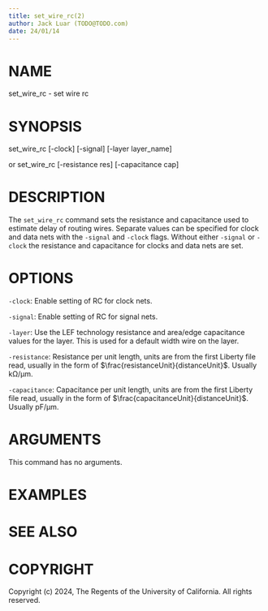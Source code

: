 ```yaml
---
title: set_wire_rc(2)
author: Jack Luar (TODO@TODO.com)
date: 24/01/14
---
```


# NAME

set_wire_rc - set wire rc

# SYNOPSIS

set_wire_rc 
    [-clock] 
    [-signal]
    [-layer layer_name]

or 
set_wire_rc
    [-resistance res]
    [-capacitance cap]


# DESCRIPTION

The `set_wire_rc` command sets the resistance and capacitance used to estimate
delay of routing wires.  Separate values can be specified for clock and data
nets with the `-signal` and `-clock` flags. Without either `-signal` or
`-clock` the resistance and capacitance for clocks and data nets are set.

# OPTIONS

`-clock`:  Enable setting of RC for clock nets.

`-signal`:  Enable setting of RC for signal nets.

`-layer`:  Use the LEF technology resistance and area/edge capacitance values for the layer. This is used for a default width wire on the layer.

`-resistance`:  Resistance per unit length, units are from the first Liberty file read, usually in the form of $\frac{resistanceUnit}{distanceUnit}$. Usually kΩ/µm.

`-capacitance`:  Capacitance per unit length, units are from the first Liberty file read, usually in the form of $\frac{capacitanceUnit}{distanceUnit}$. Usually pF/µm.

# ARGUMENTS

This command has no arguments.

# EXAMPLES

# SEE ALSO

# COPYRIGHT

Copyright (c) 2024, The Regents of the University of California. All rights reserved.
